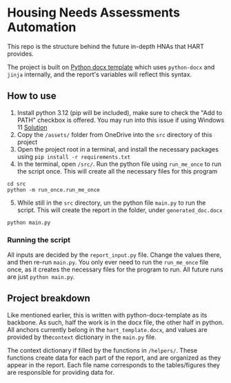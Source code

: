 # Housing Needs Assessments Automation

This repo is the structure behind the future in-depth HNAs that HART provides.  

The project is built on [Python docx template](https://github.com/elapouya/python-docx-template)
which uses `python-docx` and `jinja` internally, and the report's variables
will reflect this syntax.  

## How to use
1. Install python 3.12 (pip will be included), make sure to check the "Add to PATH" checkbox is offered.  You may run 
into this issue if using Windows 11 [Solution](https://stackoverflow.com/questions/65348890/python-was-not-found-run-without-arguments-to-install-from-the-microsoft-store)
2. Copy the `/assets/` folder from OneDrive into the `src` directory of this project
3. Open the project root in a terminal, and install the necessary packages using `pip install -r requirements.txt`
4. In the terminal, open `/src/`.  Run the python file using `run_me_once` to run the script once. 
This will create all the necessary files for this program

``` 
cd src
python -m run_once.run_me_once
```

5. While still in the `src` directory, un the python file `main.py` to run the script.  This will create the report in 
the folder, under `generated_doc.docx`

``` 
python main.py
```

### Running the script
All inputs are decided by the `report_input.py` file.  Change the values there, and then re-run `main.py`.  You only ever
need to run the `run_me_once` file once, as it creates the necessary files for the program to run.  All future runs are 
just `python main.py`.

## Project breakdown
Like mentioned earlier, this is written with python-docx-template as its backbone.  As such, half the work is in the docx
file, the other half in python.  All anchors currently belong in the `hart_template.docx`, and values are provided by
the`context` dictionary in the `main.py` file.

The context dictionary if filled by the functions in `/helpers/`.  These functions create data for each part of the report,
and are organized as they appear in the report.  Each file name corresponds to the tables/figures they are responsible
for providing data for.